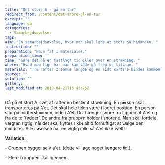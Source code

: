 ```yaml
---
title: "Det store A - gå en tur"
redirect_from: /content/det-store-gå-en-tur
excerpt: ""
language: da
categories:
  - Samarbejdsøvelser
tags: 
aim: "En samarbejdsøvelse, hvor man skal lære at stole på hinanden. "
instruction: ""
preparation: "Have fat i materialer."
preparation_time: ""
time: "Gøre det på en fastlagt tid eller over en strækning. "
where: "Hvad man lige har man kan både gå frem og tilbage. "
materials: "Tre rafter 2 samme længde og en lidt kortere bindes sammen til at a (solidt). Der bindes 4-6 lange snore på a´et. To i øverste besnøring så den ikke vælter forlæns eller baglæns og to i siderne. Man kan sætte to mere på for at gøre det mere stabilt, kan variere efter deltagere. For enden af de lange snore bindes en pind på 20-30cm. Så man har noget at holde fast i."
source: ""
solution: ""
gallery:
last_modified_at: 2010-04-21T16:43:26Z
---
```

Gå på et stort A lavet af rafter en bestemt strækning. En person skal transporteres på A'et. Det skal hele tiden være i lodret position. En person står på midterstammen, inde i A’et. Der hænger snore fra toppen af A'et og fra de to 'fødder'. De andre fra gruppen holder i snorene. Man skal fordele vægten rigtig, når det skal flyttes (ikke altid fornuftigst at vælge den mindste). Alle i øvelsen har en vigtig rolle så A'et ikke vælter

**Variation:**

\- Gruppen bygger selv a'et. (dette vil tage noget længere tid.).

\- Flere i gruppen skal igennem.
